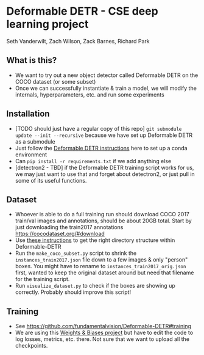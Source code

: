 # Deformable DETR - CSE deep learning project
Seth Vanderwilt, Zach Wilson, Zack Barnes, Richard Park

## What is this?
* We want to try out a new object detector called Deformable DETR on the COCO dataset (or some subset)
* Once we can successfully instantiate & train a model, we will modify the internals, hyperparameters, etc. and run some experiments

## Installation
* [TODO should just have a regular copy of this repo] `git submodule update --init --recursive` because we have set up Deformable DETR as a submodule
* Just follow the [Deformable DETR instructions](https://github.com/fundamentalvision/Deformable-DETR#installation) here to set up a conda environment
* Can `pip install -r requirements.txt` if we add anything else
* [detectron2 - TBD] if the Deformable DETR training script works for us, we may just want to use that and forget about detectron2, or just pull in some of its useful functions.

## Dataset
* Whoever is able to do a full training run should download COCO 2017 train/val images and annotations, should be about 20GB total. Start by just downloading the train2017 annotations https://cocodataset.org/#download
* Use [these instructions](https://github.com/fundamentalvision/Deformable-DETR#dataset-preparation) to get the right directory structure within Deformable-DETR
* Run the `make_coco_subset.py` script to shrink the `instances_train2017.json` file down to a few images & only "person" boxes. You might have to rename to `instances_train2017_orig.json` first, wanted to keep the original dataset around but need that filename for the training script.
* Run `visualize_dataset.py` to check if the boxes are showing up correctly. Probably should improve this script!

## Training
* See https://github.com/fundamentalvision/Deformable-DETR#training
* We are using this [Weights & Biases project](https://wandb.ai/dl-project/dl-final-project) but have to edit the code to log losses, metrics, etc. there. Not sure that we want to upload all the checkpoints.
